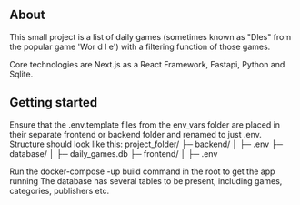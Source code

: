 ## About 
This small project is a list of daily games (sometimes known as "Dles" from the popular game 'Wor d l e') with a filtering function of those games.

Core technologies are Next.js as a React Framework, Fastapi, Python and Sqlite.

## Getting started
Ensure that the .env.template files from the env_vars folder are placed in their separate frontend or backend folder and renamed to just .env.
Structure should look like this:
project_folder/
├─ backend/
│  ├─ .env
├─ database/
│  ├─ daily_games.db
├─ frontend/
│  ├─ .env

Run the docker-compose -up build command in the root to get the app running
The database has several tables to be present, including games, categories, publishers etc.